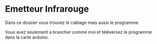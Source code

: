 # Emetteur Infrarouge
Dans ce dossier vous trouvez le cablage mais aussi le programme.

Vous avez seulement a brancher comme moi et téléversez le programme dans la carte arduino.
